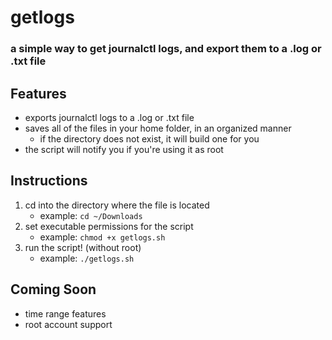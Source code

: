 # getlogs
### a simple way to get journalctl logs, and export them to a .log or .txt file

## Features
- exports journalctl logs to a .log or .txt file
- saves all of the files in your home folder, in an organized manner
	 - if the directory does not exist, it will build one for you
- the script will notify you if you're using it as root

## Instructions
1. cd into the directory where the file is located
	- example: `cd ~/Downloads`
2. set executable permissions for the script
	- example: `chmod +x getlogs.sh`
3. run the script! (without root)
	- example: `./getlogs.sh`

## Coming Soon
- time range features
- root account support

